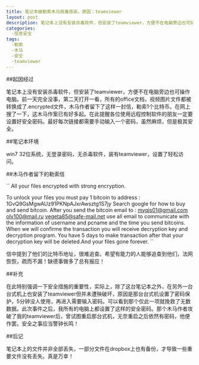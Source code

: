 ```yaml
---
title: 笔记本被勒索木马病毒感染，原因：teamviewer
layout: post
description: 笔记本上没有安装杀毒软件，但安装了teamviewer，方便不在电脑旁边也可操作电脑。前一天完全没事，第二天打开一看，所有的office文档，视频图片文件都被转换成了.encrypted文件，木马作者留下了这样一封信，勒索1个比特币。在网上搜了一下，这木马作案已有好多起。在此提醒各位使用远程控制软件的朋友一定要设置好安全密码。最好每次链接都需要手动输入一个密码，虽然麻烦，但是极其安全。
categories:
  -信息安全
tags: 
  -勒索
  -木马
  -安全
  -teamviewer
---
```


##起因经过

笔记本上没有安装杀毒软件，但安装了teamviewer，方便不在电脑旁边也可操作电脑。前一天完全没事，第二天打开一看，所有的office文档，视频图片文件都被转换成了.encrypted文件，木马作者留下了这样一封信，勒索1个比特币。在网上搜了一下，这木马作案已有好多起。在此提醒各位使用远程控制软件的朋友一定要设置好安全密码。最好每次链接都需要手动输入一个密码，虽然麻烦，但是极其安全。

##笔记本环境

win7 32位系统，无登录密码，无杀毒软件，装有teamviewer，设置了轻松访问。

##木马作者留下的勒索信

``
All your files encrypted with strong encryption.

To unlock your files you must pay 1 bitcoin to address :
1GvQ9GsMgwAUz91PKNpAJxrAwsztg1S7jy
Search google for how to buy and send bitcoin.
After you send the bitcoin email to : 
myqjs01@gmail.com
olv100@mail.ru
vegeta85@safe-mail.net
use all email to communicate 
with the information of username and pcname and the time you send bitcoins.
When we will confirme the transaction you will receive decryption key and decryption program.
You have 5 days to make transaction after that your decryption key will be deleted.And your files gone forever.
``

信中提到了他们的比特币地址，很难追查。希望有能力的人能够追查到他们，法网恢恢，疏而不漏！缺德事做多了总有报应！

##补充

在此特别强调一下安全措施的重要性，实际上，除了这台笔记本之外，在另外一台台式机上也安装了teamviewer但并未遭殃破坏，原因是那台台式机设置了密码保护，5分钟没人使用，再进入需要输入密码。可以看到那个仅此一项就挽救了无数数据。此次事件之后，我所有的电脑上都设置了这样的安全密码。那个木马作者攻破了我的teamviewer后，曾试图重启那台式机，无奈重启之后依然有密码，他便作罢。安全之事应当警钟长鸣！

##后记

笔记本上的文件并非全部丢失，一部分文件在dropbox上也有备份，才导致一些重要文件没有丢失。真是万幸！
